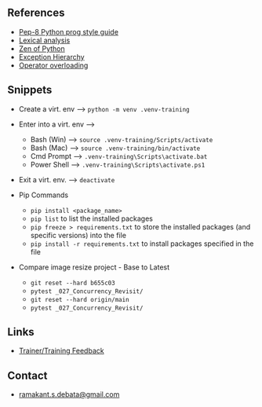 ## References
* [Pep-8  Python prog style guide](https://peps.python.org/pep-0008/)
* [Lexical analysis](https://docs.python.org/3/reference/lexical_analysis.html#lexical-analysis)
* [Zen of Python](https://peps.python.org/pep-0020/)
* [Exception Hierarchy](https://docs.python.org/3/library/exceptions.html#exception-hierarchy)
* [Operator overloading](https://docs.python.org/3/library/operator.html#module-operator)

## Snippets
* Create a virt. env --> `python -m venv .venv-training`
* Enter into a virt. env --> 
    * Bash (Win) --> `source .venv-training/Scripts/activate`
    * Bash (Mac) --> `source .venv-training/bin/activate`
    * Cmd Prompt --> `.venv-training\Scripts\activate.bat`
    * Power Shell --> `.venv-training\Scripts\activate.ps1`
* Exit a virt. env. --> `deactivate`
* Pip Commands
    * `pip install <package_name>`
    * `pip list` to list the installed packages
    * `pip freeze > requirements.txt` to store the installed packages (and specific versions) into the file
    * `pip install -r requirements.txt` to install packages specified in the file

* Compare image resize project - Base to Latest
    * `git reset --hard b655c03`
    * `pytest _027_Concurrency_Revisit/`
    * `git reset --hard origin/main`
    * `pytest _027_Concurrency_Revisit/`


## Links
* [Trainer/Training Feedback](https://forms.gle/e5txJ6TQftBp6hQz9)

## Contact
* ramakant.s.debata@gmail.com

